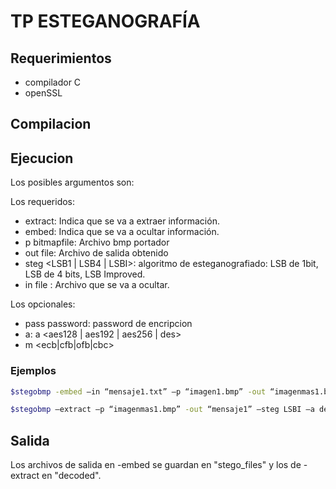 # TP ESTEGANOGRAFÍA

## Requerimientos

- compilador C
- openSSL

## Compilacion

## Ejecucion

Los posibles argumentos son:

Los requeridos:
* extract: Indica que se va a extraer información.
* embed: Indica que se va a ocultar información.  
* p bitmapfile:	Archivo bmp portador  
* out file: Archivo de salida obtenido  
* steg <LSB1 | LSB4 | LSBI>: algoritmo de esteganografiado: LSB de 1bit, LSB de 4 bits, LSB Improved.  
* in file : Archivo que se va a ocultar.

Los opcionales: 
* pass password: password de encripcion 
* a: a <aes128 | aes192 | aes256 | des> 
* m <ecb|cfb|ofb|cbc>

### Ejemplos

```bash
$stegobmp -embed –in “mensaje1.txt” –p “imagen1.bmp” -out “imagenmas1.bmp” –steg LSBI –a des –m cbc -pass oculto
```

```bash
$stegobmp –extract –p “imagenmas1.bmp” -out “mensaje1” –steg LSBI –a des –m cbc -pass oculto
```

## Salida

Los archivos de salida en -embed se guardan en "stego_files" y los de -extract en "decoded". 

